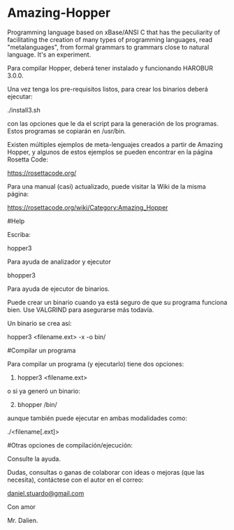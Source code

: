 # Amazing-Hopper
Programming language based on xBase/ANSI C that has the peculiarity of facilitating the creation of many types of programming languages, read "metalanguages", from formal grammars to grammars close to natural language. It's an experiment.

Para compilar Hopper, deberá tener instalado y funcionando HAROBUR 3.0.0.

Una vez tenga los pre-requisitos listos, para crear los binarios deberá ejecutar:

  ./install3.sh

con las opciones que le da el script para la generación de los programas. Estos programas se copiarán en /usr/bin.

Existen múltiples ejemplos de meta-lenguajes creados a partir de Amazing Hopper, y algunos de estos ejemplos se pueden encontrar en la página Rosetta Code:

 https://rosettacode.org/

Para una manual (casi) actualizado, puede visitar la Wiki de la misma página:

 https://rosettacode.org/wiki/Category:Amazing_Hopper

#Help

Escriba:

hopper3        

Para ayuda de analizador y ejecutor

bhopper3       

Para ayuda de ejecutor de binarios.

Puede crear un binario cuando ya está seguro de que su programa funciona bien. Use VALGRIND para asegurarse más todavía.

Un binario se crea así:

hopper3 <filename.ext> -x -o bin/<filename>

#Compilar un programa

Para compilar un programa (y ejecutarlo) tiene dos opciones:
1) hopper3 <filename.ext> 

o si ya generó un binario:

2) bhopper /bin/<filename>

aunque también puede ejecutar en ambas modalidades como:

./<filename[.ext]>

#Otras opciones de compilación/ejecución:

Consulte la ayuda.

Dudas, consultas o ganas de colaborar con ideas o mejoras (que las necesita), contáctese con el autor en el correo:

daniel.stuardo@gmail.com

Con amor

Mr. Dalien.
